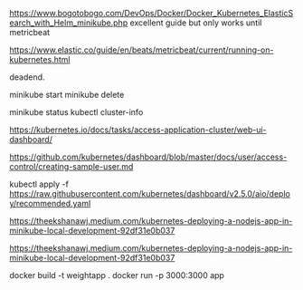 https://www.bogotobogo.com/DevOps/Docker/Docker_Kubernetes_ElasticSearch_with_Helm_minikube.php
excellent guide but only works until metricbeat

https://www.elastic.co/guide/en/beats/metricbeat/current/running-on-kubernetes.html

deadend.




minikube start
minikube delete

minikube status
kubectl cluster-info

https://kubernetes.io/docs/tasks/access-application-cluster/web-ui-dashboard/

https://github.com/kubernetes/dashboard/blob/master/docs/user/access-control/creating-sample-user.md

kubectl apply -f https://raw.githubusercontent.com/kubernetes/dashboard/v2.5.0/aio/deploy/recommended.yaml


https://theekshanawj.medium.com/kubernetes-deploying-a-nodejs-app-in-minikube-local-development-92df31e0b037



 <!-- https://www.digitalocean.com/community/tutorials/how-to-set-up-an-elasticsearch-fluentd-and-kibana-efk-logging-stack-on-kubernetes

 kubectl works.

(still have old minitoring run on minikube)
 nano kube-logging.yaml
 -->



https://theekshanawj.medium.com/kubernetes-deploying-a-nodejs-app-in-minikube-local-development-92df31e0b037

docker build -t weightapp .
docker run -p 3000:3000 app 